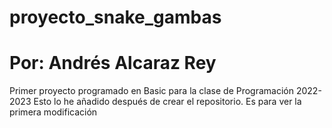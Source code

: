 # proyecto_snake_gambas
# Por: Andrés Alcaraz Rey
Primer proyecto programado en Basic para la clase de Programación 2022-2023
Esto lo he añadido después de crear el repositorio. Es para ver la primera
modificación
